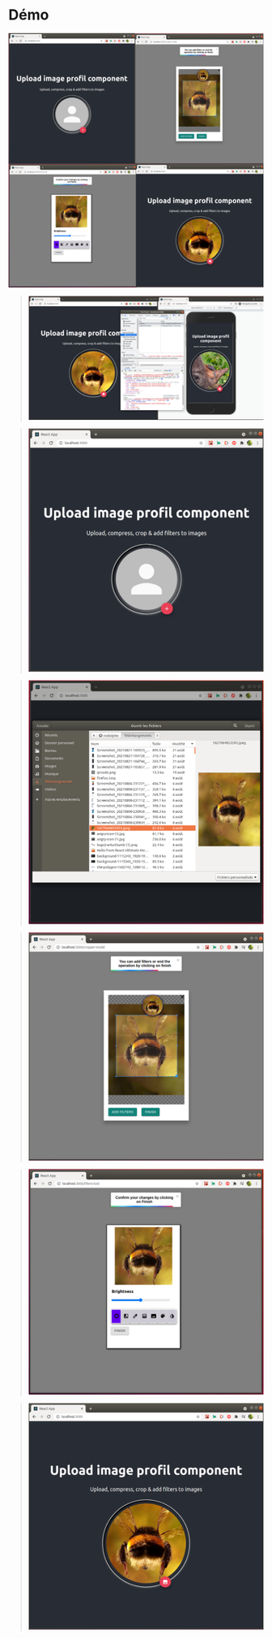 
# Démo

![alt text](/demo/demo-scenario.png)

>![alt text](/demo/pict2.png)

>![alt text](/demo/pict-init.png)

>![alt text](/demo/pict-upload.png)

>![alt text](/demo/pict3.png)

>![alt text](/demo/pict4.png)

>![alt text](/demo/pict5.png)
<!-- ### PWA RUM & Classic RUM version's

 ![alt text](/img/rum-version.png "RUM versions")


## Online Demo sites

### Free version
**You can try Classic React Ultimate Messenger ** **[here](https://react-ultimate-messenger.netlify.app/) **,

(The demo is not fully functional without the server started locally*)

### On donation version
**You can try also PWA React Ultimate Messenger** **[here](https://pwa-react-ultimate-messenger.netlify.app/) **.

(The demo is not fully functional without locally started servers*)

> *you can only send/receive messages if you have the server locally on your machine -
> I explain how to test the online version with your local version further in the documentation...


## Getting Started

Get started by **creating a new React App**.

### You have two options:

#### The first option is the auto-installation script, simple & fast.

>**You can use my bash script, this is a more fast & easy way to doing that!**
>
><a id="raw-url" href="https://github.com/rodolphe37/cra-react-ultimate-messenger/blob/main/react_ultimate_messenger_install_v1.2.1.zip">Download autoInstall script here</a>


***Here is a short video demonstration of how to use the script.***
>[![embed url](/img/demo-script.png)](https://youtu.be/glJNtVUDDcw)


#### The second option is to generate a new React App through the create-react-app tool manually.

**Generate a classic React template with integrated chat from npx command:**

create a folder, go to it and open your terminal from this folder of course,

For the moment there is **one line of code to do** before the creation of the React App...
```shell
git clone https://github.com/rodolphe37/cra-react-ultimate-messenger.git
```
After that, you can do the npx command which allows to install a classic React, but with the template option.

```shell
npx create-react-app my-app --template file:../path/to/your/template/folder/you/just/cloned/cra-react-ultimate-messenger
```

## Start your site

***Run the development server:***

go to your folder app
```shell
cd my-app
```

***If you have nvm installed:***

> the chat application requires at least version 12 of Node.js, the nvmrc file is initialized with version 14.15.1. If you have version 12 or higher everything will work fine!
> Otherwise you can change your Node version by simply doing:
> ```shell
> nvm use
> ```

At this stage, you have two lines of code to do:

 * *I made several scripts in the package.json so that everything is automatic!*

The first line is for initializing all servers
```shell
npm run initAll
```
> - This script will first install the necessary node_modules in the messages-images server, then create an images folder (in which the images sent in the chat will be sent), then rename the .env.example file to .env.
> - Then he will install the node_modules in the video chat server and rename the .env.example file to .env (for pwa version).
> - And finally, he will rename the .env.local.example file to .env.local in the React frontend folder.


And the second line is to start all the services.
```shell
npm run dev
```

  With this single line of code you will start
 > - the server that manages the chat (messages and images) on port 4000,
 > - the video chat (which can be optional, that's why it's separate) on port 4001 (for pwa version),
 > - as well as the classic React frontend on the classic port 3000.


Your site starts at `http://localhost:3000`.

### How to test your local version with the online version!

> * At this level of the tutorial, you have your backend server(s) and your site started and open at the classic address.
> You just have to open in another browser window the demo that corresponds to the version you just installed (link available at the top of the page).
> Then you just have to connect to the same room in both windows and start testing your version.

  ***The left window is the online (prod) version - The right window is your local (dev) version.***
 ![alt text](/img/test-classic.png "Remote test")

* **Enjoy!**


## To work with this version

 Open your App folder with your **usual editor** and **start making your React App as usual**! -->
<!--

- [x] Write the press release
- [ ] Update the website
- [ ] Contact the media

Here's a simple footnote,[^1] and here's a longer one.[^bignote]

[^1]: This is the first footnote.

[^bignote]: Here's one with multiple paragraphs and code.

    Indent paragraphs to include them in the footnote.

    `{ my code }`

    Add as many paragraphs as you like. -->

